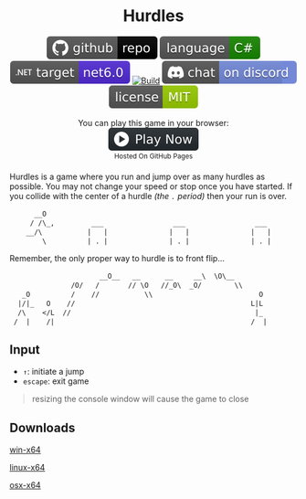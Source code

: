 <h1 align="center">
	Hurdles
</h1>

<p align="center">
	<a href="https://github.com/ZacharyPatten/dotnet-console-games" alt="GitHub repo"><img alt="flat" src="../../.github/resources/github-repo-black.svg"></a>
	<a href="https://docs.microsoft.com/en-us/dotnet/csharp/" alt="GitHub repo"><img alt="Language C#" src="../../.github/resources/language-csharp.svg"></a>
	<a href="https://dotnet.microsoft.com/download"><img src="../../.github/resources/dotnet-badge.svg" title="Target Framework" alt="Target Framework"></a>
	<a href="https://github.com/ZacharyPatten/dotnet-console-games/actions"><img src="https://github.com/ZacharyPatten/dotnet-console-games/workflows/Hurdles%20Build/badge.svg" title="Goto Build" alt="Build"></a>
	<a href="https://discord.gg/4XbQbwF" alt="Discord"><img src="../../.github/resources/discord-badge.svg" title="Go To Discord Server" alt="Discord"/></a>
	<a href="../../LICENSE" alt="license"><img src="../../.github/resources/license-MIT-green.svg" /></a>
</p>

<p align="center">
	You can play this game in your browser:
	<br />
	<a href="https://zacharypatten.github.io/dotnet-console-games/Hurdles" alt="Play Now">
		<sub><img height="40"src="../../.github/resources/play-badge.svg" title="Play Now" alt="Play Now"/></sub>
	</a>
	<br />
	<sup>Hosted On GitHub Pages</sup>
</p>

Hurdles is a game where you run and jump over as many hurdles as possible. You may not change your speed or stop once you have started. If you collide with the center of a hurdle _(the `.` period)_ then your run is over.

```
      __O  
     / /\_,         ___                 ___                 ___
    __/\           |   |               |   |               |   |
        \          | . |               | . |               | . |
```

Remember, the only proper way to hurdle is to front flip...

```
                      __O__   __      __     __\  \O\__
               /O/   /       // \O   //_O\  _O/        \\
   _O          /    //           \\                          O
  |/|_   O    //                                           L|L
  /\    </L  //                                             |_
 /  |    /|                                                /  |
```

## Input

- `↑`: initiate a jump
- `escape`: exit game

> resizing the console window will cause the game to close

## Downloads

[win-x64](https://github.com/ZacharyPatten/dotnet-console-games/raw/binaries/win-x64/Hurdles.exe)

[linux-x64](https://github.com/ZacharyPatten/dotnet-console-games/raw/binaries/linux-x64/Hurdles)

[osx-x64](https://github.com/ZacharyPatten/dotnet-console-games/raw/binaries/osx-x64/Hurdles)
